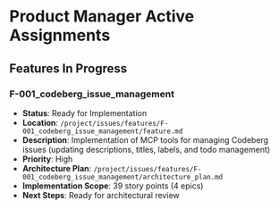# Product Manager Active Assignments

## Features In Progress

### F-001_codeberg_issue_management

- **Status**: Ready for Implementation
- **Location**: `/project/issues/features/F-001_codeberg_issue_management/feature.md`
- **Description**: Implementation of MCP tools for managing Codeberg issues (updating descriptions, titles, labels, and todo management)
- **Priority**: High
- **Architecture Plan**: `/project/issues/features/F-001_codeberg_issue_management/architecture_plan.md`
- **Implementation Scope**: 39 story points (4 epics)
- **Next Steps**: Ready for architectural review
